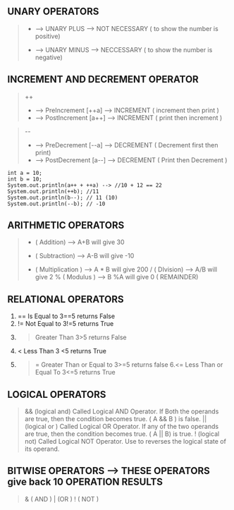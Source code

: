 ## UNARY OPERATORS

> + --> UNARY PLUS --> NOT NECESSARY ( to show the number is positive)
> - --> UNARY MINUS --> NECCESSARY ( to show the number is negative)

## INCREMENT AND DECREMENT OPERATOR 
> ++
> + --> PreIncrement [++a] --> INCREMENT  ( increment then print )
> + --> PostIncrement [a++] --> INCREMENT ( print then increment )

> --
> - --> PreDecrement [--a] --> DECREMENT ( Decrement first then print)
> - --> PostDecrement [a--] --> DECREMENT ( Print then Decrement )

```
int a = 10;
int b = 10;
System.out.println(a++ + ++a) --> //10 + 12 == 22
System.out.println(++b); //11
System.out.println(b--); // 11 (10)
System.out.println(--b); // -10

```

## ARITHMETIC OPERATORS
> + ( Addition) --> A+B will give 30
> - ( Subtraction) --> A-B will give -10
> * ( Multiplication ) --> A * B will give 200
> / ( DIvision) --> A/B will give 2
> %  ( Modulus ) --> B %A will give 0 ( REMAINDER)

## RELATIONAL OPERATORS
1. == Is Equal to   3==5 returns False
2. != Not Equal to  3!=5 returns True
3. > Greater Than   3>5  returns False
4. < Less Than      3 <5 returns True
5. >= Greater Than or Equal to   3>=5 returns false
6.<= Less Than or Equal To    3<=5 returns True

## LOGICAL OPERATORS
> && (logical and) Called Logical AND Operator. If Both the operands are true, then the condition becomes true. ( A && B ) is false.
> || (logical or ) Called Logical OR Operator. If any of the two operands are true, then the condition becomes true. ( A || B) is true.
> ! (logical not)  Called Logical NOT Operator. Use to reverses the logical state of its operand.

## BITWISE OPERATORS  --> THESE OPERATORS give back 10 OPERATION RESULTS
> & ( AND )
> | (OR )
> ! ( NOT )

## 
